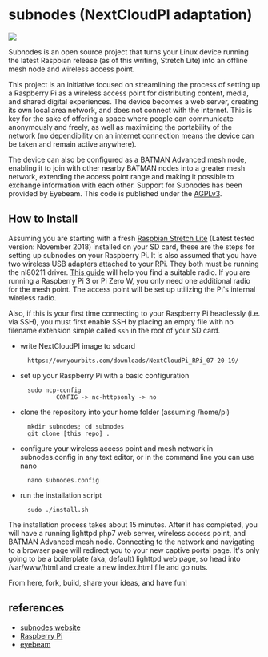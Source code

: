 subnodes (NextCloudPI adaptation)
=================

![](https://david-dm.org/chootka/subnodes.svg)

Subnodes is an open source project that turns your Linux device running the latest Raspbian release (as of this writing, Stretch Lite) into an offline mesh node and wireless access point.

This project is an initiative focused on streamlining the process of setting up a Raspberry Pi as a wireless access point for distributing content, media, and shared digital experiences. The device becomes a web server, creating its own local area network, and does not connect with the internet. This is key for the sake of offering a space where people can communicate anonymously and freely, as well as maximizing the portability of the network (no dependibility on an internet connection means the device can be taken and remain active anywhere). 

The device can also be configured as a BATMAN Advanced mesh node, enabling it to join with other nearby BATMAN nodes into a greater mesh network, extending the access point range and making it possible to exchange information with each other. Support for Subnodes has been provided by Eyebeam. This code is published under the [AGPLv3](http://www.gnu.org/licenses/agpl-3.0.html).

How to Install
--------------
Assuming you are starting with a fresh [Raspbian Stretch Lite](http://www.raspberrypi.org/downloads/) (Latest tested version: November 2018) installed on your SD card, these are the steps for setting up subnodes on your Raspberry Pi. It is also assumed that you have two wireless USB adapters attached to your RPi. They both must be running the nl80211 driver. [This guide](https://github.com/phillymesh/802.11s-adapters/blob/master/README.md) will help you find a suitable radio. If you are running a Raspberry Pi 3 or Pi Zero W, you only need one additional radio for the mesh point. The access point will be set up utilizing the Pi's internal wireless radio.

Also, if this is your first time connecting to your Raspberry Pi headlessly (i.e. via SSH), you must first enable SSH by placing an empty file with no filename extension simple called `ssh` in the root of your SD card.

* write NextCloudPI image to sdcard

        https://ownyourbits.com/downloads/NextCloudPi_RPi_07-20-19/

* set up your Raspberry Pi with a basic configuration

        sudo ncp-config
                CONFIG -> nc-httpsonly -> no

* clone the repository into your home folder (assuming /home/pi)

        mkdir subnodes; cd subnodes
        git clone [this repo] .

* configure your wireless access point and mesh network in subnodes.config in any text editor, or in the command line you can use nano

        nano subnodes.config

* run the installation script

        sudo ./install.sh

The installation process takes about 15 minutes. After it has completed, you will have a running lighttpd php7 web server, wireless access point, and BATMAN Advanced mesh node. Connecting to the network and navigating to a browser page will redirect you to your new captive portal page. It's only going to be a boilerplate (aka, default) lighttpd web page, so head into /var/www/html and create a new index.html file and go nuts.

From here, fork, build, share your ideas, and have fun!

references
----------
* [subnodes website](http://www.subnodes.org/)
* [Raspberry Pi](http://www.raspberrypi.org/)
* [eyebeam](http://eyebeam.org/)
